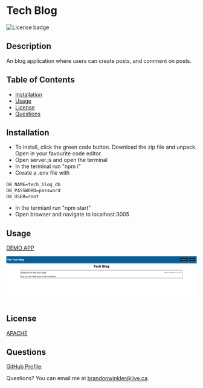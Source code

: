   # Tech Blog

  ![License badge](https://img.shields.io/badge/license-Apache-blue)
  
  ## Description
  An blog application where users can create posts, and comment on posts.
  ## Table of Contents 
  
  - [Installation](#installation)
  - [Usage](#usage)
  - [License](#license)
  - [Questions](#questions)
  
  ## Installation
  - To install, click the green code button. Download the zip file and unpack. Open in your favourite code editor.
  - Open server.js and open the terminal
  - In the terminal run "npm i"
  - Create a .env file with 
  ```
DB_NAME=tech_blog_db
DB_PASSWORD=password
DB_USER=root
```
  - In the termianl run "npm start"
  - Open browser and navigate to localhost:3005

  ## Usage
  [DEMO APP](https://brandon-techblog.herokuapp.com/)

  ![Screenshot](assets/images/screenshot.png)
  
  
  ## License
  [APACHE](https://www.apache.org/licenses/LICENSE-2.0.txt)
  
  ## Questions
  
  [GitHub Profile](https://github.com/bdubz93).
  
  Questions? You can email me at brandonwinkler@live.ca.
